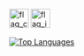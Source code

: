 <p float="left">
  <img src="https://github.com/rokaviie/rokaviie/blob/main/flag-of-china.png" alt="flag_cn" width="35" />
  <img src="https://github.com/rokaviie/rokaviie/blob/main/flag-of-iran.png" alt="flag_ir" width="35" />
</p>

[![Top Languages](https://github-readme-stats.vercel.app/api/top-langs/?username=rokaviie&layout=compact&theme=synthwave)](https://github.com/rokaviie)

